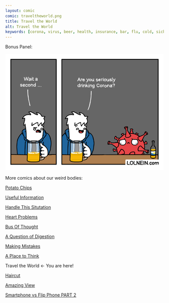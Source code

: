 ```yaml
---
layout: comic
comic: traveltheworld.png
title: Travel the World
alt: Travel the World
keywords: [corona, virus, beer, health, insurance, bar, flu, cold, sick, world, pandemic, epidemic, symptoms, incubation, contagious, comic]
---
```


Bonus Panel:

![Travel the World Bonus Panel](/images/traveltheworld_bonus.png)


More comics about our weird bodies:

[Potato Chips](https://lolnein.com/2017/06/21/potatochips/)

[Useful Information](https://lolnein.com/2017/07/18/usefulinformation/)

[Handle This Situtation](https://lolnein.com/2019/04/25/handlethissituation/)

[Heart Problems](https://lolnein.com/2019/06/05/heartproblems/)

[Bus Of Thought](https://lolnein.com/2019/09/05/busofthought/)

[A Question of Digestion](https://lolnein.com/2019/09/10/aquestionofdigestion/)

[Making Mistakes](https://lolnein.com/2020/01/17/makingmistakes/)

[A Place to Think](https://lolnein.com/2020/01/30/aplacetothink/)

Travel the World <- You are here!

[Haircut](https://lolnein.com/2020/02/19/haircut/)

[Amazing View](https://lolnein.com/2020/02/20/amazingview/)

[Smartphone vs Flip Phone PART 2](http://lolnein.com/2014/10/01/smartphones2/)